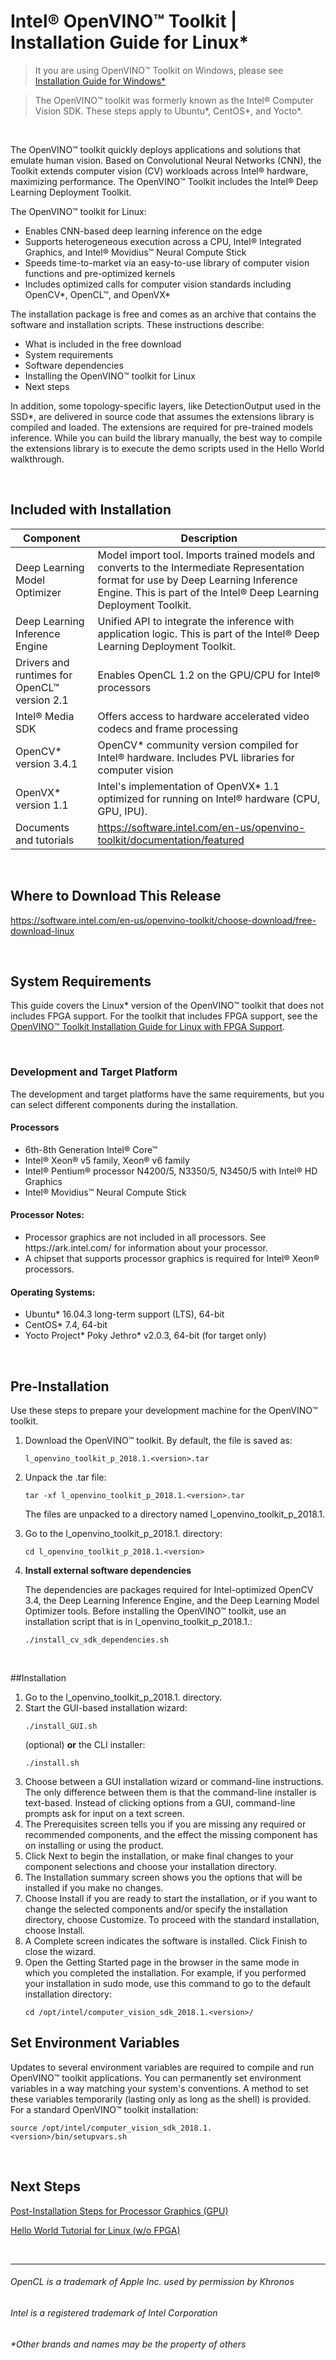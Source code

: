 # Intel® OpenVINO™ Toolkit | Installation Guide for Linux*

> It you are using OpenVINO™ Toolkit on Windows, please see [Installation Guide for Windows*](https://github.com/hunnel/openVINO_hello_world_windows)

> The OpenVINO™ toolkit was formerly known as the Intel® Computer Vision SDK. These steps apply to Ubuntu*, CentOS*, and Yocto*.

<br>

The OpenVINO™ toolkit quickly deploys applications and solutions that emulate human vision. Based on Convolutional Neural Networks (CNN), the Toolkit extends computer vision (CV) workloads across Intel® hardware, maximizing performance. The OpenVINO™ Toolkit includes the Intel® Deep Learning Deployment Toolkit.

The OpenVINO™ toolkit for Linux:
<ul>
	<li> Enables CNN-based deep learning inference on the edge</li>
	<li> Supports heterogeneous execution across a CPU, Intel® Integrated Graphics, and Intel® Movidius™ Neural Compute Stick</li>
	<li> Speeds time-to-market via an easy-to-use library of computer vision functions and pre-optimized kernels</li>
	<li> Includes optimized calls for computer vision standards including OpenCV*, OpenCL™, and OpenVX*</li>
	</ul>

The installation package is free and comes as an archive that contains the software and installation scripts.
These instructions describe:
<ul>
	<li> What is included in the free download</li>
	<li> System requirements</li>
<li> Software dependencies</li>
<li> Installing the OpenVINO™ toolkit for Linux</li>
<li> Next steps</li>
</ul>

In addition, some topology-specific layers, like DetectionOutput used in the SSD*, are delivered in source code that assumes the extensions library is compiled and loaded. The extensions are required for pre-trained models inference. While you can build the library manually, the best way to compile the extensions library is to execute the demo scripts used in the Hello World walkthrough.

<br>

## Included with Installation

| Component  			| Description |
| ------------- 		| ------------- |
| Deep Learning Model Optimizer | Model import tool. Imports trained models and converts to the Intermediate Representation format for use by Deep Learning Inference Engine. This is part of the Intel® Deep Learning Deployment Toolkit.  |
| Deep Learning Inference Engine| Unified API to integrate the inference with application logic. This is part of the Intel® Deep Learning Deployment Toolkit.|
| Drivers and runtimes for OpenCL™ version 2.1| Enables OpenCL 1.2 on the GPU/CPU for Intel® processors|
| Intel® Media SDK | Offers access to hardware accelerated video codecs and frame processing |
| OpenCV* version 3.4.1 | OpenCV* community version compiled for Intel® hardware. Includes PVL libraries for computer vision |
| OpenVX* version 1.1 | Intel's implementation of OpenVX* 1.1 optimized for running on Intel® hardware (CPU, GPU, IPU). |
| Documents and tutorials | https://software.intel.com/en-us/openvino-toolkit/documentation/featured |

<br>

## Where to Download This Release

https://software.intel.com/en-us/openvino-toolkit/choose-download/free-download-linux

<br>

## System Requirements

This guide covers the Linux* version of the OpenVINO™ toolkit that does not includes FPGA support. For the toolkit that includes FPGA support, see the [OpenVINO™ Toolkit Installation Guide for Linux with FPGA Support](https://software.intel.com/en-us/articles/OpenVINO-Install-Linux-FPGA).

<br>

### Development and Target Platform

The development and target platforms have the same requirements, but you can select different components during the installation.

#### Processors

<ul>
	<li> 6th-8th Generation Intel® Core™</li>
	<li> Intel® Xeon® v5 family, Xeon® v6 family</li>
	<li> Intel® Pentium® processor N4200/5, N3350/5, N3450/5 with Intel® HD Graphics</li>
	<li> Intel® Movidius™ Neural Compute Stick</li>
</ul>

#### Processor Notes:

<ul>
	<li> Processor graphics are not included in all processors. See https://ark.intel.com/ for information about your processor.</li>
	<li> A chipset that supports processor graphics is required for Intel® Xeon® processors.</li>
</ul>

#### Operating Systems:

<ul>
	<li> Ubuntu* 16.04.3 long-term support (LTS), 64-bit</li>
	<li> CentOS* 7.4, 64-bit</li>
	<li> Yocto Project* Poky Jethro* v2.0.3, 64-bit (for target only)</li>
</ul>

<br>

## Pre-Installation

Use these steps to prepare your development machine for the OpenVINO™ toolkit.

<ol>
<li> Download the OpenVINO™ toolkit. By default, the file is saved as:</li>

	l_openvino_toolkit_p_2018.1.<version>.tar
	
<li> Unpack the .tar file:</li>

	tar -xf l_openvino_toolkit_p_2018.1.<version>.tar

The files are unpacked to a directory named l_openvino_toolkit_p_2018.1.<version>

<li> Go to the l_openvino_toolkit_p_2018.1.<version> directory:</li>

	cd l_openvino_toolkit_p_2018.1.<version>
	
<li> <strong>Install external software dependencies</strong></li>

The dependencies are packages required for Intel-optimized OpenCV 3.4, the Deep Learning Inference Engine, and the Deep Learning Model Optimizer tools. Before installing the OpenVINO™ toolkit, use an installation script that is in l_openvino_toolkit_p_2018.1.<version>:

	./install_cv_sdk_dependencies.sh

</ol>

<br>

##Installation

<ol>
<li> Go to the l_openvino_toolkit_p_2018.1.<version> directory.</li>

<li> Start the GUI-based installation wizard:</li>
	
	./install_GUI.sh

(optional) <strong>or</strong> the CLI installer:

	./install.sh

<li> Choose between a GUI installation wizard or command-line instructions. The only difference between them is that the command-line installer is text-based. Instead of clicking options from a GUI, command-line prompts ask for input on a text screen.</li>

<li> The Prerequisites screen tells you if you are missing any required or recommended components, and the effect the missing component has on installing or using the product.</li>

<li> Click Next to begin the installation, or make final changes to your component selections and choose your installation directory.</li>

<li> The Installation summary screen shows you the options that will be installed if you make no changes.</li>

<li> Choose Install if you are ready to start the installation, or if you want to change the selected components and/or specify the installation directory, choose Customize. To proceed with the standard installation, choose Install.</li>

<li> A Complete screen indicates the software is installed. Click Finish to close the wizard.</li>

<li> Open the Getting Started page in the browser in the same mode in which you completed the installation. For example, if you performed your installation in sudo mode, use this command to go to the default installation directory:</li>

	cd /opt/intel/computer_vision_sdk_2018.1.<version>/
</ol>

## Set Environment Variables

Updates to several environment variables are required to compile and run OpenVINO™ toolkit applications. You can permanently set environment variables in a way matching your system's conventions. A method to set these variables temporarily (lasting only as long as the shell) is provided. For a standard OpenVINO™ toolkit installation:​

	source /opt/intel/computer_vision_sdk_2018.1.<version>/bin/setupvars.sh


<br>

## Next Steps

[Post-Installation Steps for Processor Graphics (GPU)](https://github.com/hunnel/openVINO_install_guide_linux_without_FPGA/blob/master/install_GPU_linux.md)

[Hello World Tutorial for Linux (w/o FPGA)](https://github.com/hunnel/openVINO_install_guide_linux_without_FPGA/blob/master/hello_world_tutorial_linux.md)

<br>


***

###### OpenCL is a trademark of Apple Inc. used by permission by Khronos   
###### Intel is a registered trademark of Intel Corporation
###### &ast;Other brands and names may be the property of others
